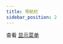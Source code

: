 ```yaml
---
title: 导航栏
sidebar_position: 2
---
```


查看 [显示菜单](/docs/user/menus/displaying-menus#navigation-bar)
